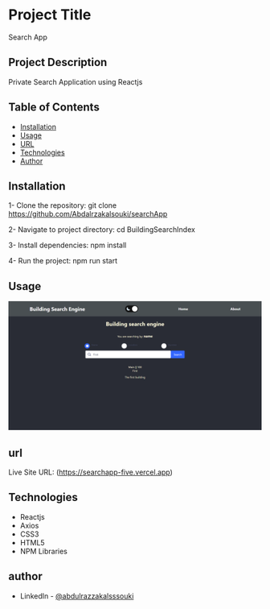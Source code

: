 # Project Title

Search App

## Project Description

Private Search Application using Reactjs

## Table of Contents

- [Installation](#installation)
- [Usage](#usage)
- [URL](#url)
- [Technologies](#technologies)
- [Author](#author)

## Installation

1- Clone the repository:
git clone https://github.com/Abdalrzakalsouki/searchApp

2- Navigate to project directory:
cd BuildingSearchIndex

3- Install dependencies:
npm install

4- Run the project:
npm run start

## Usage

![Search App](./public/Building%20Search%20Engine.png)

## url

Live Site URL: (https://searchapp-five.vercel.app)

## Technologies

- Reactjs
- Axios
- CSS3
- HTML5
- NPM Libraries

## author

- LinkedIn - [@abdulrazzakalsssouki](https://www.linkedin.com/in/abdulrazzakalsssouki)
